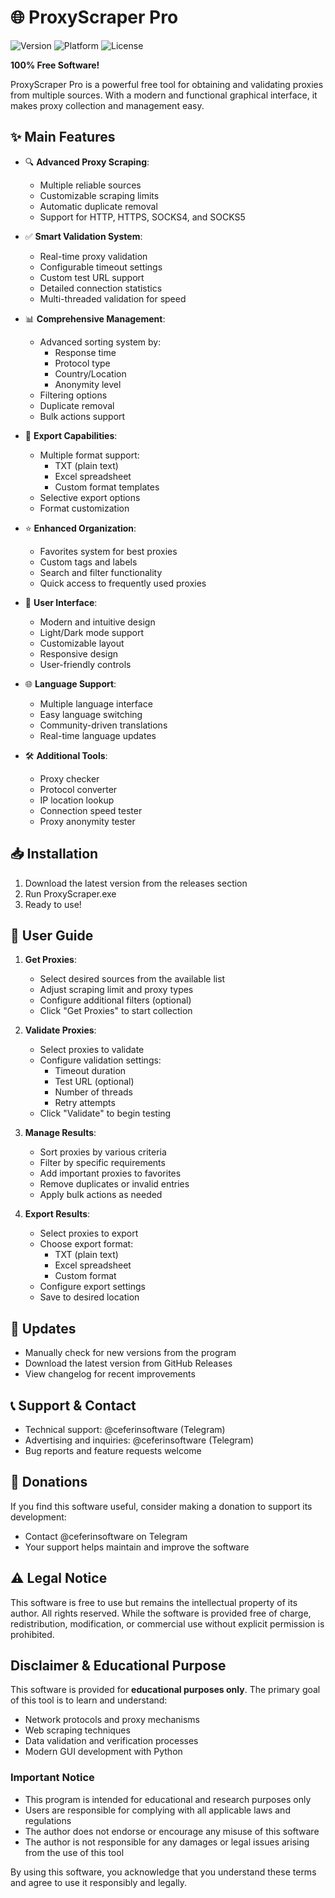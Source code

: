 # 🌐 ProxyScraper Pro

![Version](https://img.shields.io/badge/version-1.3.1-blue.svg)
![Platform](https://img.shields.io/badge/platform-Windows-lightgrey.svg)
![License](https://img.shields.io/badge/license-Proprietary%20Freeware-orange.svg)

**100% Free Software!**

ProxyScraper Pro is a powerful free tool for obtaining and validating proxies from multiple sources. With a modern and functional graphical interface, it makes proxy collection and management easy.

## ✨ Main Features

- 🔍 **Advanced Proxy Scraping**:
  - Multiple reliable sources
  - Customizable scraping limits
  - Automatic duplicate removal
  - Support for HTTP, HTTPS, SOCKS4, and SOCKS5

- ✅ **Smart Validation System**:
  - Real-time proxy validation
  - Configurable timeout settings
  - Custom test URL support
  - Detailed connection statistics
  - Multi-threaded validation for speed

- 📊 **Comprehensive Management**:
  - Advanced sorting system by:
    - Response time
    - Protocol type
    - Country/Location
    - Anonymity level
  - Filtering options
  - Duplicate removal
  - Bulk actions support

- 💾 **Export Capabilities**:
  - Multiple format support:
    - TXT (plain text)
    - Excel spreadsheet
    - Custom format templates
  - Selective export options
  - Format customization

- ⭐ **Enhanced Organization**:
  - Favorites system for best proxies
  - Custom tags and labels
  - Search and filter functionality
  - Quick access to frequently used proxies

- 🎨 **User Interface**:
  - Modern and intuitive design
  - Light/Dark mode support
  - Customizable layout
  - Responsive design
  - User-friendly controls

- 🌐 **Language Support**:
  - Multiple language interface
  - Easy language switching
  - Community-driven translations
  - Real-time language updates

- 🛠️ **Additional Tools**:
  - Proxy checker
  - Protocol converter
  - IP location lookup
  - Connection speed tester
  - Proxy anonymity tester

## 📥 Installation

1. Download the latest version from the releases section
2. Run ProxyScraper.exe
3. Ready to use!

## 📖 User Guide

1. **Get Proxies**:
   - Select desired sources from the available list
   - Adjust scraping limit and proxy types
   - Configure additional filters (optional)
   - Click "Get Proxies" to start collection

2. **Validate Proxies**:
   - Select proxies to validate
   - Configure validation settings:
     - Timeout duration
     - Test URL (optional)
     - Number of threads
     - Retry attempts
   - Click "Validate" to begin testing

3. **Manage Results**:
   - Sort proxies by various criteria
   - Filter by specific requirements
   - Add important proxies to favorites
   - Remove duplicates or invalid entries
   - Apply bulk actions as needed

4. **Export Results**:
   - Select proxies to export
   - Choose export format:
     - TXT (plain text)
     - Excel spreadsheet
     - Custom format
   - Configure export settings
   - Save to desired location

## 🔄 Updates

- Manually check for new versions from the program
- Download the latest version from GitHub Releases
- View changelog for recent improvements

## 📞 Support & Contact

- Technical support: @ceferinsoftware (Telegram)
- Advertising and inquiries: @ceferinsoftware (Telegram)
- Bug reports and feature requests welcome

## 💝 Donations

If you find this software useful, consider making a donation to support its development:
- Contact @ceferinsoftware on Telegram
- Your support helps maintain and improve the software

## ⚠️ Legal Notice

This software is free to use but remains the intellectual property of its author. All rights reserved. While the software is provided free of charge, redistribution, modification, or commercial use without explicit permission is prohibited. 

## Disclaimer & Educational Purpose

This software is provided for **educational purposes only**. The primary goal of this tool is to learn and understand:
- Network protocols and proxy mechanisms
- Web scraping techniques
- Data validation and verification processes
- Modern GUI development with Python

### Important Notice
- This program is intended for educational and research purposes only
- Users are responsible for complying with all applicable laws and regulations
- The author does not endorse or encourage any misuse of this software
- The author is not responsible for any damages or legal issues arising from the use of this tool

By using this software, you acknowledge that you understand these terms and agree to use it responsibly and legally. 
